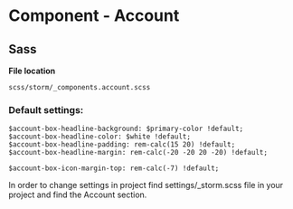 #  Component - Account 

## Sass

**File location**

``` 
scss/storm/_components.account.scss
```

### Default settings:

``` 
$account-box-headline-background: $primary-color !default;
$account-box-headline-color: $white !default;
$account-box-headline-padding: rem-calc(15 20) !default;
$account-box-headline-margin: rem-calc(-20 -20 20 -20) !default;

$account-box-icon-margin-top: rem-calc(-7) !default;
```

In order to change settings in project find settings/\_storm.scss file in your project and find the Account section.
